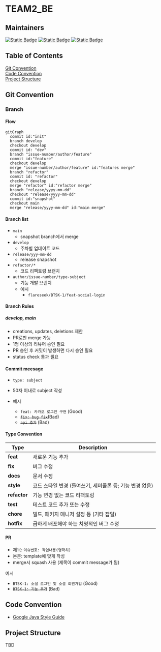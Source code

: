 # TEAM2_BE

## Maintainers

[![Static Badge](https://img.shields.io/badge/Github-xqqldir-yellow)](https://github.com/xqqldir)
[![Static Badge](https://img.shields.io/badge/Github-Hyeonjun0527-green)](https://github.com/Hyeonjun0527)
[![Static Badge](https://img.shields.io/badge/Github-flareseek-orange)](https://github.com/flareseek)

## Table of Contents

[Git Convention](#git-convention)<br/>
[Code Convention](#code-convention)<br/>
[Project Structure](#project-structure)<br/>

## Git Convention

### Branch

#### Flow

```mermaid
gitGraph
  commit id:"init"
  branch develop
  checkout develop
  commit id: "dev"
  branch "issue-number/author/feature"
  commit id:"feature"
  checkout develop
  merge "issue-number/author/feature" id:"features merge"
  branch "refactor"
  commit id: "refactor"
  checkout develop
  merge "refactor" id:"refactor merge"
  branch "release/yyyy-mm-dd"
  checkout "release/yyyy-mm-dd"
  commit id:"snapshot"
  checkout main
  merge "release/yyyy-mm-dd" id:"main merge"
```

#### Branch list

- `main`
  - snapshot branch에서 merge
- `develop`
  - 주차별 업데이트 코드
- `release/yyy-mm-dd`
  - release snapshot
- `refactor/*`
  - 코드 리팩토링 브랜치
- `author/issue-number/type-subject`
  - 기능 개발 브랜치
  - 예시
    - `flareseek/BTSK-1/feat-social-login`

#### Branch Rules

##### develop, main

- creations, updates, deletions 제한
- PR로만 merge 가능
- 1명 이상의 리뷰어 승인 필요
- PR 승인 후 커밋이 발생하면 다시 승인 필요
- status check 통과 필요

#### Commit meesage

- `type: subject`
- 50자 이내로 subject 작성

- 예시
  - `feat: 카카오 로그인 구현` (Good)
  - ~~`fix: bug fix`~~(Bad)
  - ~~`api 추가`~~ (Bad)

#### Type Convention

| Type         | Description                                              |
| ------------ | -------------------------------------------------------- |
| **feat**     | 새로운 기능 추가                                         |
| **fix**      | 버그 수정                                                |
| **docs**     | 문서 수정                                                |
| **style**    | 코드 스타일 변경 (들여쓰기, 세미콜론 등; 기능 변경 없음) |
| **refactor** | 기능 변경 없는 코드 리팩토링                             |
| **test**     | 테스트 코드 추가 또는 수정                               |
| **chore**    | 빌드, 패키지 매니저 설정 등 (기타 잡일)                  |
| **hotfix**   | 급하게 배포해야 하는 치명적인 버그 수정                  |

#### PR

- 제목: `이슈번호: 작업내용(명확히)`
- 본문: template에 맞게 작성
- merge시 squash 사용 (제목이 commit message가 됨)

예시

- `BTSK-1: 소셜 로그인 및 소셜 회원가입` (Good)
- ~~`BTSK-1: 기능 추가`~~ (Bad)

## Code Convention

- [Google Java Style Guide](https://google.github.io/styleguide/javaguide.html)

## Project Structure

TBD
